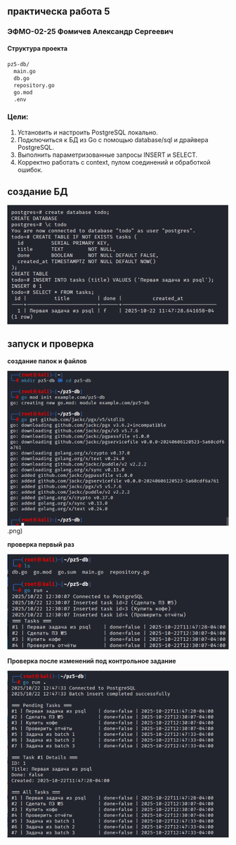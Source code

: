 ## практическа работа 5

### ЭФМО-02-25 Фомичев Александр Сергеевич

#### Структура проекта
```
pz5-db/
  main.go
  db.go
  repository.go
  go.mod
  .env           
```
### Цели:
1.	Установить и настроить PostgreSQL локально.
2.	Подключиться к БД из Go с помощью database/sql и драйвера PostgreSQL.
3.	Выполнить параметризованные запросы INSERT и SELECT.
4.	Корректно работать с context, пулом соединений и обработкой ошибок.
 

## создание БД

![БЛ](image/5_1.png)

## запуск и проверка

**создание папок и файлов**

![создание](image/5_2.png).png)

**проверка первый раз**

![проверка1](image/5_3.png)

**Проверка после изменений под контрольное задание**

![проверка1](image/5_4.png)





